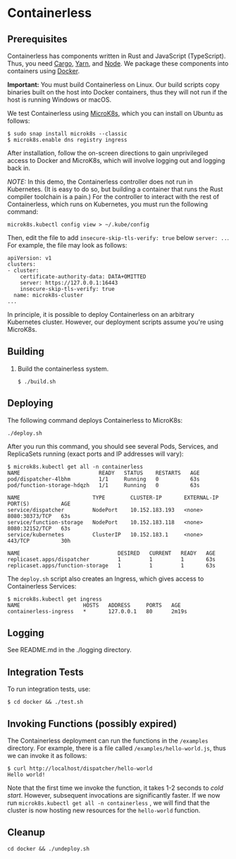 # Containerless

## Prerequisites

Containerless has components written in Rust and JavaScript (TypeScript).
Thus, you need [Cargo], [Yarn], and [Node]. We package these components
into containers using [Docker].

**Important:** You must build Containerless on Linux. Our build scripts copy 
binaries built on the host into Docker containers, thus they will not run if the
host is running Windows or macOS.

We test Containerless using [MicroK8s], which you can install on Ubuntu
as follows:

```
$ sudo snap install microk8s --classic
$ microk8s.enable dns registry ingress
```

After installation, follow the on-screen directions to gain unprivileged access
to Docker and MicroK8s, which will involve logging out and logging back in.

*NOTE:* In this demo, the Containerless controller does not run in Kubernetes.
(It is easy to do so, but building a container that runs the Rust
compiler toolchain is a pain.) For the controller to interact with the
rest of Containerless, which runs on Kubernetes, you must run the following
command:

```
microk8s.kubectl config view > ~/.kube/config
```

Then, edit the file to add `insecure-skip-tls-verify: true` below `server: ..`.
For example, the file may look as follows:

```
apiVersion: v1
clusters:
- cluster:
    certificate-authority-data: DATA+OMITTED
    server: https://127.0.0.1:16443
    insecure-skip-tls-verify: true
  name: microk8s-cluster
...
```

In principle, it is possible to deploy Containerless on an arbitrary Kubernetes
cluster. However, our deployment scripts assume you're using MicroK8s.

## Building

1. Build the containerless system.

   ```
   $ ./build.sh
   ```

## Deploying

The following command deploys Containerless to MicroK8s:

```
./deploy.sh
```

After you run this command, you should see several Pods, Services, and
ReplicaSets running (exact ports and IP addresses will vary):

```
$ microk8s.kubectl get all -n containerless
NAME                         READY   STATUS    RESTARTS   AGE
pod/dispatcher-4lbhm         1/1     Running   0          63s
pod/function-storage-hdqzh   1/1     Running   0          63s

NAME                       TYPE        CLUSTER-IP       EXTERNAL-IP   PORT(S)          AGE
service/dispatcher         NodePort    10.152.183.193   <none>        8080:30373/TCP   63s
service/function-storage   NodePort    10.152.183.118   <none>        8080:32152/TCP   63s
service/kubernetes         ClusterIP   10.152.183.1     <none>        443/TCP          30h

NAME                               DESIRED   CURRENT   READY   AGE
replicaset.apps/dispatcher         1         1         1       63s
replicaset.apps/function-storage   1         1         1       63s
```

The `deploy.sh` script also creates an Ingress, which gives access to 
Containerless Services:

```
$ microk8s.kubectl get ingress
NAME                    HOSTS   ADDRESS     PORTS   AGE
containerless-ingress   *       127.0.0.1   80      2m19s
```

## Logging

See README.md in the ./logging directory.

## Integration Tests

To run integration tests, use:

```
$ cd docker && ./test.sh
```

## Invoking Functions (possibly expired)

The Containerless deployment can run the functions in the `/examples`
directory. For example, there is a file called `/examples/hello-world.js`,
thus we can invoke it as follows:

```
$ curl http://localhost/dispatcher/hello-world
Hello world!
```

Note that the first time we invoke the function, it takes 1-2 seconds to *cold
start*. However, subsequent invocations are significantly faster. If we
now run `microk8s.kubectl get all -n containerless` , we will find that the
cluster is now hosting new resources for the `hello-world` function.

## Cleanup

```
cd docker && ./undeploy.sh
```

[Cargo]: https://rustup.rs/
[Yarn]: https://yarnpkg.com/
[Node]: https://nodejs.org/
[Docker]: https://www.docker.com/
[Microk8s]: https://microk8s.io/
